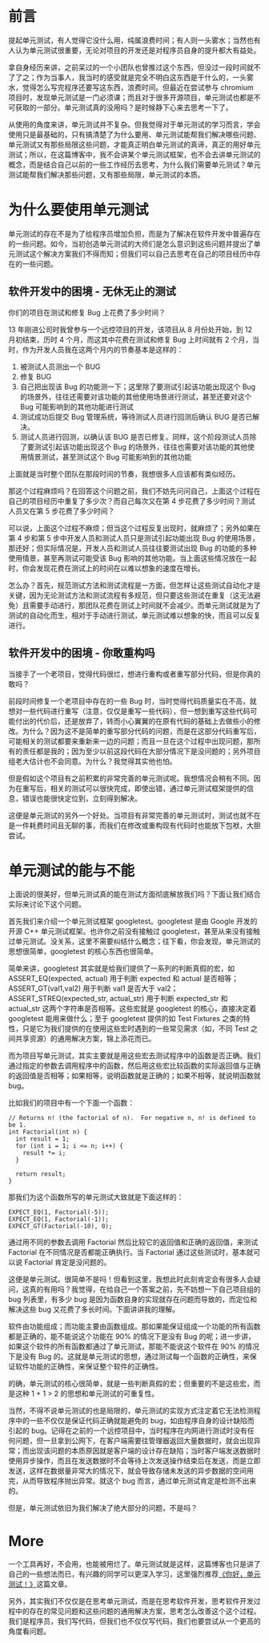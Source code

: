 # 前言
提起单元测试，有人觉得它没什么用，纯属浪费时间；有人则一头雾水；当然也有人认为单元测试很重要，无论对项目的开发还是对程序员自身的提升都大有益处。

拿自身经历来讲，之前呆过的一个小团队也曾推过这个东西，但没过一段时间就不了了之；作为当事人，我当时的感受就是完全不明白这东西是干什么的，一头雾水，觉得怎么写完程序还要写这东西，浪费时间。但最近在尝试参与 chromium 项目时，发现单元测试是一门必须课；而且对于很多开源项目，单元测试也都是不可获取的一部分。单元测试真的没用吗？是时候静下心来去思考一下了。

从使用的角度来讲，单元测试并不复杂。但我觉得对于单元测试的学习而言，学会使用只是最基础的，只有搞清楚了为什么要用、单元测试能帮我们解决哪些问题、单元测试又有那些局限这些问题，才能真正明白单元测试的真谛，真正的用好单元测试；所以，在这篇博客中，我不会讲某个单元测试框架，也不会去讲单元测试的概念，而是结合自己以前的一些工作经历去思考，为什么我们需要单元测试？单元测试能帮我们解决那些问题，又有那些局限，单元测试的本质。

# 为什么要使用单元测试
单元测试的存在不是为了给程序员增加负担，而是为了解决在软件开发中普遍存在的一些问题。如今，当初创造单元测试的大师们是怎么意识到这些问题并提出了单元测试这个解决方案我们不得而知；但我们可以自己去思考在自己的项目经历中存在的一些问题。

## 软件开发中的困境 - 无休无止的测试
你们的项目在测试和修复 Bug 上花费了多少时间？

13 年刚进公司时我曾参与一个远控项目的开发，该项目从 8 月份处开始，到 12 月初结束，历时 4 个月，而这其中花费在测试和修复 Bug 上时间就有 2 个月，当时，作为开发人员我在这两个月内的节奏基本是这样的：

1. 被测试人员测出一个 BUG
2. 修复 BUG
3. 自己把出现该 Bug 的功能测一下；这里除了要测试引起该功能出现这个 Bug 的场景外，往往还需要对该功能的其他使用场景进行测试，甚至还要对这个 Bug 可能影响到的其他功能进行测试
4. 测试成功后提交 Bug 管理系统，等待测试人员进行回测后确认 BUG 是否已解决。
5. 测试人员进行回测，以确认该 BUG 是否已修复。同样，这个阶段测试人员除了要测试引起该功能出现这个 Bug 的场景外，往往也需要对该功能的其他使用情景测试，甚至测试这个 Bug 可能影响到的其他功能

上面就是当时整个团队在那段时间的节奏，我想很多人应该都有类似经历。

那这个过程麻烦吗？在回答这个问题之前，我们不妨先问问自己，上面这个过程在自己的项目经历中重复了多少次？而自己每次又在第 4 步花费了多少时间？测试人员又在第 5 步花费了多少时间？

可以说，上面这个过程不麻烦；但当这个过程反复出现时，就麻烦了；另外如果在第 4 步和第 5 步中开发人员和测试人员只是测试引起功能出现 Bug 的使用场景，那还好；但实际情况是，开发人员和测试人员往往要测试出现 Bug 的功能的多种使用情景，甚至再测试可能受该 Bug 影响的其他功能。当上面这些情况放在一起时，你会发现花费在测试上的时间在以难以想象的速度在增长。

怎么办？首先，规范测试方法和测试流程是一方面，但怎样让这些测试自动化才是关键，因为无论测试方法和测试流程有多规范，但只要这些测试在重复（这无法避免）且需要手动进行，那团队花费在测试上时间就不会减少。而单元测试就是为了测试的自动化而生，相对于手动进行测试，单元测试难以想象的快，而且可以反复进行。

## 软件开发中的困境 - 你敢重构吗
当接手了一个老项目，觉得代码很烂，想进行重构或者重写部分代码，但是你真的敢吗？

前段时间修复一个老项目中存在的一些 Bug 时，当时觉得代码质量实在不高，就想对一些代码进行重写（注意，仅仅是重写一些代码），但一想到重写这些代码可能付出的代价后，还是放弃了，转而小心翼翼的在原有代码的基础上去做些小的修改。为什么？因为这不是简单的重写部分代码的问题，而是在这部分代码重写后，可能相关的测试都要来重新来一边的问题；而且一旦在这个过程中出现问题，那所有的责任都是我的；因为至少以前这段代码在大部分情况下是没问题的；另外项目组老大估计也不会同意。为什么？我觉得其实他也怕。

但是假如这个项目有之前积累的非常完善的单元测试呢。我想情况会稍有不同。因为在重写后，相关的测试可以很快完成，即使出错，通过单元测试框架提供的信息，错误也能很快定位到，立刻得到解决。

这便是单元测试的另外一个好处。当项目有非常完善的单元测试时，测试也就不在是一件耗费时间且无聊的事，而我们在修改或重构现有代码时也能放下包袱，大胆尝试。

# 单元测试的能与不能
上面说的很美好，但单元测试真的能在测试方面彻底解放我们吗？下面让我们结合实际来讨论下这个问题。

首先我们来介绍一个单元测试框架 googletest。googletest 是由 Google 开发的开源 C++ 单元测试框架。也许你之前没有接触过 googletest，甚至从来没有接触过单元测试。没关系，这里不需要纠结什么概念；往下看，你会发现，单元测试的思想很简单，googletest 的核心东西也很简单。

简单来讲，googletest 其实就是给我们提供了一系列的判断真假的宏，如 ASSERT\_EQ(expected, actual) 用于判断 expected 和 actual 是否相等；ASSERT\_GT(val1,val2) 用于判断 val1 是否大于 val2；ASSERT\_STREQ(expected_str, actual_str) 用于判断 expected\_str 和 actual\_str 这两个字符串是否相等。这些宏就是 googletest 的核心，直接决定着 googletest 能用来做什么；至于 googletest 提供的如 Test Fixtures 之类的特性，只是它为我们提供的在使用这些宏时遇到的一些常见需求（如，不同 Test 之间共享资源）的通用解决方案，锦上添花而已。

而为项目写单元测试，其实主要就是用这些宏去测试程序中的函数是否正确。我们通过指定的参数去调用程序中的函数，然后用这些宏比较函数的实际返回值与正确的返回值是否相等；如果相等，说明函数就是正确的；如果不相等，就说明函数就 bug。

比如我们的项目中有一个下面一个函数：

    // Returns n! (the factorial of n).  For negative n, n! is defined to be 1.
    int Factorial(int n) {
      int result = 1;
      for (int i = 1; i <= n; i++) {
        result *= i;
      }

      return result;
    }

那我们为这个函数所写的单元测试大致就是下面这样的：

    EXPECT_EQ(1, Factorial(-5));
    EXPECT_EQ(1, Factorial(-1));
    EXPECT_GT(Factorial(-10), 0);

通过用不同的参数去调用 Factorial 然后比较它的返回值和正确的返回值，来测试 Factorial 在不同情况是否都能正确执行。当 Factorial 通过这些测试时，基本就可以说 Factorial 肯定是没问题的。

这便是单元测试。很简单不是吗！但看到这里，我想此时此刻肯定会有很多人会疑问，这真的有用吗？我觉得，在给自己一个答案之前，先不妨想一下自己项目组的 bug 列表里，有多少 bug 是因为函数自身的实现就存在问题而导致的，而定位和解决这些 bug 又花费了多长时间。下面讲讲我的理解。

软件由功能组成；而功能主要由函数组成。那如果能保证组成一个功能的所有函数都是正确的，能不能说这个功能在 90% 的情况下是没有 Bug 的呢；进一步讲，如果这个软件的所有函数都通过了单元测试，那能不能说这个软件在 90% 的情况下是没有 Bug 的。这就是单元测试的思想，通过测试每一个函数的正确性，来保证软件功能的正确性，来保证整个软件的正确性。

的确，单元测试的核心很简单，就是一些判断真假的宏；但重要的不是这些宏，而是这种 1 + 1 > 2 的思想和单元测试的可重复性。

当然，不得不说单元测试的也是局限的，单元测试的实现方式注定着它无法检测程序中的一些不仅仅是保证代码正确就能避免的 bug，如由程序自身的设计缺陷而引起的 bug。记得在之前的一个远控项目中，当时程序在内网进行测试时没有任何问题，但一旦拿到公网下，在客户端需要往管理器返回大量数据时，就会出现异常；而出现该问题的本质原因就是客户端的设计存在缺陷；当时客户端发送数据时使用异步操作，而且在发送数据时不会等待上次发送操作结束后在发送，而是立即发送，这样在数据量非常大的情况下，就会导致存储未发送的异步数据的空间用完，从而导致程序抛出异常。就这个 bug 而言，通过单元测试肯定是检测不出来的。

但是，单元测试依旧为我们解决了绝大部分的问题，不是吗？

# More
一个工具再好，不会用，也能被用烂了。单元测试就是这样，这篇博客也只是讲了自己的一些想法而已，有兴趣的同学可以更深入学习，这里强烈推荐[《你好，单元测试！》][1]这篇文章。

另外，其实我们不仅仅是在思考单元测试，而是在思考软件开发，思考软件开发过程中的存在的常见问题和这些问题的通用解决方案，思考怎么改善这个这个过程。我们是程序员，我们写代码，但我们也不仅仅写代码，我们也要尝试从一个更高的角度看问题。

[1]: http://pm.readthedocs.org/zh_CN/latest/unittest/hello.html    "你好，单元测试！"